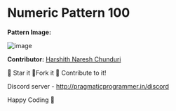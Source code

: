 # Numeric Pattern 100

**Pattern Image:**

![image](https://github.com/Punit-Choudhary/Python-beginner-scripts/blob/main/Patterns/Numeric%20Patterns/img/numericpattern100.PNG)

**Contributor:** [Harshith Naresh Chunduri](https://github.com/Harshith-19)

:star2: Star it :fork_and_knife:Fork it :handshake: Contribute to it!

Discord server - http://pragmaticprogrammer.in/discord

Happy Coding :purple_heart: